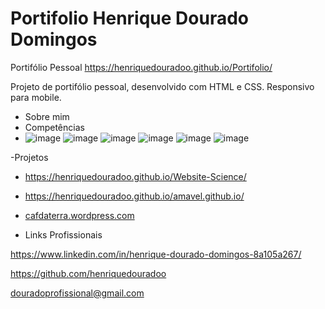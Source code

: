 # Portifolio Henrique Dourado Domingos

Portifólio Pessoal
https://henriquedouradoo.github.io/Portifolio/

Projeto de portifólio pessoal, desenvolvido com HTML e CSS.
Responsivo para mobile.

- Sobre mim
- Competências 
- ![image](https://user-images.githubusercontent.com/125815196/236654820-92dc3a04-5d28-435c-a79a-4b20277e1c92.png)
![image](https://user-images.githubusercontent.com/125815196/236654830-d47ac992-5304-47b3-948a-a56e7173a51e.png)
![image](https://user-images.githubusercontent.com/125815196/236654843-ffafdf05-f253-473d-b0ba-3eafa3682fa7.png)
![image](https://user-images.githubusercontent.com/125815196/236654856-242720a5-84b3-4961-a9be-68df24de6384.png)
![image](https://user-images.githubusercontent.com/125815196/236543401-e28a03e3-d072-45f8-971a-22df95eb104c.png)
![image](https://user-images.githubusercontent.com/125815196/236543590-be525dc8-7eb1-4da8-aeb4-2f3823dbdba4.png)



 -Projetos 
- https://henriquedouradoo.github.io/Website-Science/

- https://henriquedouradoo.github.io/amavel.github.io/
 
- [cafdaterra.wordpress.com](https://cafdaterra.wordpress.com/)


- Links Profissionais

https://www.linkedin.com/in/henrique-dourado-domingos-8a105a267/

https://github.com/henriquedouradoo

douradoprofissional@gmail.com


